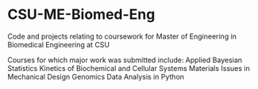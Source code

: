 # CSU-ME-Biomed-Eng
Code and projects relating to coursework for Master of Engineering in Biomedical Engineering at CSU

Courses for which major work was submitted include:
Applied Bayesian Statistics
Kinetics of Biochemical and Cellular Systems
Materials Issues in Mechanical Design
Genomics Data Analysis in Python
